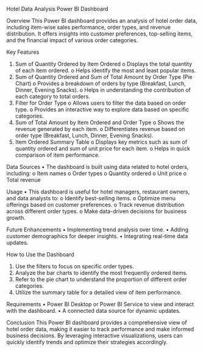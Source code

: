 Hotel Data Analysis Power BI Dashboard

Overview
This Power BI dashboard provides an analysis of hotel order data, including item-wise sales performance, order types, and revenue distribution. It offers insights into customer preferences, top-selling items, and the financial impact of various order categories.

Key Features
1.	Sum of Quantity Ordered by Item Ordered 
o	Displays the total quantity of each item ordered.
o	Helps identify the most and least popular items.
2.	Sum of Quantity Ordered and Sum of Total Amount by Order Type (Pie Chart) 
o	Provides a breakdown of orders by type (Breakfast, Lunch, Dinner, Evening Snacks).
o	Helps in understanding the contribution of each category to total orders.
3.	Filter for Order Type 
o	Allows users to filter the data based on order type.
o	Provides an interactive way to explore data based on specific categories.
4.	Sum of Total Amount by Item Ordered and Order Type 
o	Shows the revenue generated by each item.
o	Differentiates revenue based on order type (Breakfast, Lunch, Dinner, Evening Snacks).
5.	Item Ordered Summary Table 
o	Displays key metrics such as sum of quantity ordered and sum of unit price for each item.
o	Helps in quick comparison of item performance.

Data Sources
•	The dashboard is built using data related to hotel orders, including: 
o	Item names
o	Order types
o	Quantity ordered
o	Unit price
o	Total revenue

Usage
•	This dashboard is useful for hotel managers, restaurant owners, and data analysts to: 
o	Identify best-selling items.
o	Optimize menu offerings based on customer preferences.
o	Track revenue distribution across different order types.
o	Make data-driven decisions for business growth.

Future Enhancements
•	Implementing trend analysis over time.
•	Adding customer demographics for deeper insights.
•	Integrating real-time data updates.

How to Use the Dashboard
1.	Use the filters to focus on specific order types.
2.	Analyze the bar charts to identify the most frequently ordered items.
3.	Refer to the pie chart to understand the proportion of different order categories.
4.	Utilize the summary table for a detailed view of item performance.

Requirements
•	Power BI Desktop or Power BI Service to view and interact with the dashboard.
•	A connected data source for dynamic updates.

Conclusion
This Power BI dashboard provides a comprehensive view of hotel order data, making it easier to track performance and make informed business decisions. By leveraging interactive visualizations, users can quickly identify trends and optimize their strategies accordingly.

